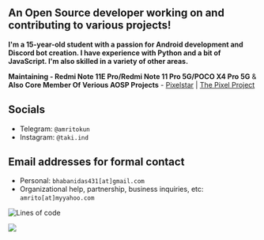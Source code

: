 An Open Source developer working on and contributing to various projects!
------------------------------------------------------------------------

**I'm a 15-year-old student with a passion for Android development and Discord bot creation. I have experience with Python and a bit of JavaScript. I'm also skilled in a variety of other areas.**
 
 **Maintaining - Redmi Note 11E Pro/Redmi Note 11 Pro 5G/POCO X4 Pro 5G** & **Also Core Member Of Verious AOSP Projects** - [Pixelstar](https://github.com/Project-PixelStar)  | [The Pixel Project](https://github.com/The-Pixel-Project) 

Socials 
--------

- Telegram: `@amritokun`
- Instagram: `@taki.ind`
  
Email addresses for formal contact
----------------------------------

- Personal: `bhabanidas431[at]gmail.com` 
- Organizational help, partnership, business inquiries, etc: `amrito[at]myyahoo.com`


<!--START_SECTION:waka-->
![Lines of code](https://img.shields.io/badge/From%20Hello%20World%20I%27ve%20Written-34.5%20lakhs%20lines%20of%20code-blue)

[![](https://visitcount.itsvg.in/api?id=takixamru&label=Profile%20Views&icon=0&pretty=false)](https://visitcount.itsvg.in)
